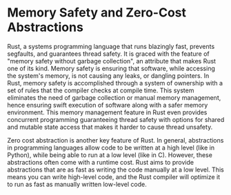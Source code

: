 # Memory Safety and Zero-Cost Abstractions

Rust, a systems programming language that runs blazingly fast, prevents segfaults, and guarantees thread safety. It is graced with the feature of "memory safety without garbage collection", an attribute that makes Rust one of its kind. Memory safety is ensuring that software, while accessing the system's memory, is not causing any leaks, or dangling pointers. In Rust, memory safety is accomplished through a system of ownership with a set of rules that the compiler checks at compile time. This system eliminates the need of garbage collection or manual memory management, hence ensuring swift execution of software along with a safer memory environment. This memory management feature in Rust even provides concurrent programming guaranteeing thread safety with options for shared and mutable state access that makes it harder to cause thread unsafety.

<!-- Adding content on Zero-cost Abstraction -->

Zero cost abstraction is another key feature of Rust. In general, abstractions in programming languages allow code to be written at a high level (like in Python), while being able to run at a low level (like in C). However, these abstractions often come with a runtime cost. Rust aims to provide abstractions that are as fast as writing the code manually at a low level. This means you can write high-level code, and the Rust compiler will optimize it to run as fast as manually written low-level code.
